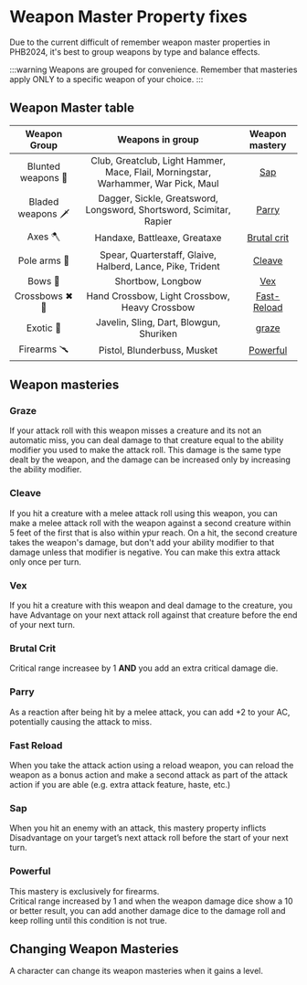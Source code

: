 
# Weapon Master Property fixes

Due to the current difficult of remember weapon master properties in PHB2024, it's best to group weapons by type and balance effects.

:::warning
Weapons are grouped for convenience. Remember that masteries apply ONLY to a specific weapon of your choice.
:::

## Weapon Master table

| Weapon Group | Weapons in group |Weapon mastery |
|:-----------:|:--------------:|:--------------:|
| Blunted weapons 🔨 | Club, Greatclub, Light Hammer, Mace, Flail, Morningstar, Warhammer, War Pick, Maul | [Sap](#sap)          |
| Bladed weapons 🗡 | Dagger, Sickle, Greatsword, Longsword, Shortsword, Scimitar, Rapier     | [Parry](#parry)        |
| Axes 🪓 | Handaxe, Battleaxe, Greataxe |[Brutal crit](#brutal-crit)|
| Pole arms 🔱| Spear, Quarterstaff, Glaive, Halberd, Lance, Pike, Trident   | [Cleave](#cleave)         |
| Bows 🏹 | Shortbow, Longbow     | [Vex](#vex)            |
| Crossbows ✖🏹 | Hand Crossbow, Light Crossbow, Heavy Crossbow   | [Fast-Reload](#fast-reload) |
| Exotic 🎯 | Javelin, Sling, Dart, Blowgun, Shuriken |[graze](#graze)|
| Firearms 🥆 | Pistol, Blunderbuss, Musket   | [Powerful](#powerful)| 

## Weapon masteries

### Graze

If your attack roll with this weapon misses a creature and its not an automatic miss, you can deal damage to that creature equal to the ability modifier you used to make the attack roll. 
This damage is the same type dealt by the weapon, and the damage can be increased only by increasing the ability modifier.  

### Cleave

If you hit a creature with a melee attack roll using this weapon, you can make a melee attack roll with the weapon against a second creature within 5 feet of the first that is also within ypur reach. On a hit, the second creature takes the weapon's damage, but don't add your ability modifier to that damage unless that modifier is negative. You can make this extra attack only once per turn.

### Vex

If you hit a creature with this weapon and deal damage to the creature, you have Advantage on your next attack roll against that creature before the end of your next turn. 

### Brutal Crit

Critical range increasee by 1 **AND** you add an extra critical damage die.  

### Parry

As a reaction after being hit by a melee attack, you can add +2 to your AC, potentially causing the attack to miss.

### Fast Reload

When you take the attack action using a reload weapon, you can reload the weapon as a bonus action and make a second attack as part of the attack action if you are able (e.g. extra attack feature, haste, etc.)

### Sap

When you hit an enemy with an attack, this mastery property inflicts Disadvantage on your target’s next attack roll before the start of your next turn.

### Powerful

This mastery is exclusively for firearms.  
Critical range increased by 1 and when the weapon damage dice show a 10 or better result, you can add another damage dice to the damage roll and keep rolling until this condition is not true.

## Changing Weapon Masteries  

A character can change its weapon masteries when it gains a level.  

